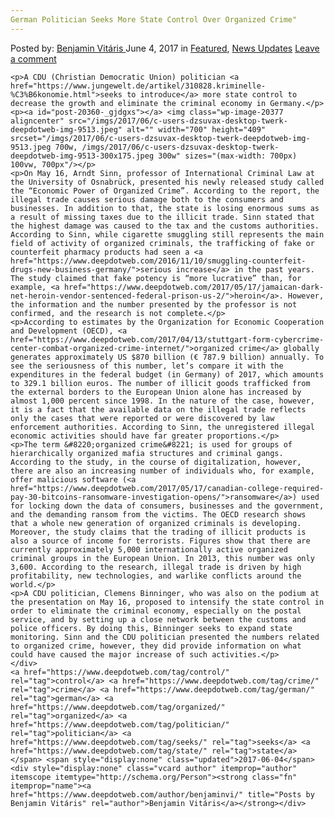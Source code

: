 ```yaml
---
German Politician Seeks More State Control Over Organized Crime"
---
```

<article class="post-listing post-20360 post type-post status-publish format-standard has-post-thumbnail hentry  tag-control tag-crime tag-german tag-organized tag-politician tag-seeks tag-state">
    <div class="post-inner">
        <span>Posted by: <a href="https://www.deepdotweb.com/author/benjaminvi/" title="">Benjamin Vitáris </a></span>
    <span>June 4, 2017</span>
    <span>in <a href="https://www.deepdotweb.com/category/deepdot-news/" rel="category tag">Featured</a>, <a href="https://www.deepdotweb.com/category/news-updates/" rel="category tag">News Updates</a></span>
    <span><a href="https://www.deepdotweb.com/2017/06/04/german-politician-seeks-state-control-organized-crime/#respond">Leave a comment</a></span>
    </p>
    <div class="clear"></div>
    
    <p>A CDU (Christian Democratic Union) politician <a href="https://www.jungewelt.de/artikel/310828.kriminelle-%C3%B6konomie.html">seeks to introduce</a> more state control to decrease the growth and eliminate the criminal economy in Germany.</p>
    <p><a id="post-20360-_gjdgxs"></a> <img class="wp-image-20377 aligncenter" src="/imgs/2017/06/c-users-dzsuvax-desktop-twerk-deepdotweb-img-9513.jpeg" alt="" width="700" height="409" srcset="/imgs/2017/06/c-users-dzsuvax-desktop-twerk-deepdotweb-img-9513.jpeg 700w, /imgs/2017/06/c-users-dzsuvax-desktop-twerk-deepdotweb-img-9513-300x175.jpeg 300w" sizes="(max-width: 700px) 100vw, 700px"/></p>
    <p>On May 16, Arndt Sinn, professor of International Criminal Law at the University of Osnabrück, presented his newly released study called the “Economic Power of Organized Crime”. According to the report, the illegal trade causes serious damage both to the consumers and businesses. In addition to that, the state is losing enormous sums as a result of missing taxes due to the illicit trade. Sinn stated that the highest damage was caused to the tax and the customs authorities. According to Sinn, while cigarette smuggling still represents the main field of activity of organized criminals, the trafficking of fake or counterfeit pharmacy products had seen a <a href="https://www.deepdotweb.com/2016/11/10/smuggling-counterfeit-drugs-new-business-germany/">serious increase</a> in the past years. The study claimed that fake potency is “more lucrative” than, for example, <a href="https://www.deepdotweb.com/2017/05/17/jamaican-dark-net-heroin-vendor-sentenced-federal-prison-us-2/">heroin</a>. However, the information and the number presented by the professor is not confirmed, and the research is not complete.</p>
    <p>According to estimates by the Organization for Economic Cooperation and Development (OECD), <a href="https://www.deepdotweb.com/2017/04/13/stuttgart-form-cybercrime-center-combat-organized-crime-internet/">organized crime</a> globally generates approximately US $870 billion (€ 787.9 billion) annually. To see the seriousness of this number, let’s compare it with the expenditures in the federal budget (in Germany) of 2017, which amounts to 329.1 billion euros. The number of illicit goods trafficked from the external borders to the European Union alone has increased by almost 1,000 percent since 1998. In the nature of the case, however, it is a fact that the available data on the illegal trade reflects only the cases that were reported or were discovered by law enforcement authorities. According to Sinn, the unregistered illegal economic activities should have far greater proportions.</p>
    <p>The term &#8220;organized crime&#8221; is used for groups of hierarchically organized mafia structures and criminal gangs. According to the study, in the course of digitalization, however, there are also an increasing number of individuals who, for example, offer malicious software (<a href="https://www.deepdotweb.com/2017/05/17/canadian-college-required-pay-30-bitcoins-ransomware-investigation-opens/">ransomware</a>) used for locking down the data of consumers, businesses and the government, and the demanding ransom from the victims. The OECD research shows that a whole new generation of organized criminals is developing. Moreover, the study claims that the trading of illicit products is also a source of income for terrorists. Figures show that there are currently approximately 5,000 internationally active organized criminal groups in the European Union. In 2013, this number was only 3,600. According to the research, illegal trade is driven by high profitability, new technologies, and warlike conflicts around the world.</p>
    <p>A CDU politician, Clemens Binninger, who was also on the podium at the presentation on May 16, proposed to intensify the state control in order to eliminate the criminal economy, especially on the postal service, and by setting up a close network between the customs and police officers. By doing this, Binninger seeks to expand state monitoring. Sinn and the CDU politician presented the numbers related to organized crime, however, they did provide information on what could have caused the major increase of such activities.</p>
    </div>
    <a href="https://www.deepdotweb.com/tag/control/" rel="tag">control</a> <a href="https://www.deepdotweb.com/tag/crime/" rel="tag">crime</a> <a href="https://www.deepdotweb.com/tag/german/" rel="tag">german</a> <a href="https://www.deepdotweb.com/tag/organized/" rel="tag">organized</a> <a href="https://www.deepdotweb.com/tag/politician/" rel="tag">politician</a> <a href="https://www.deepdotweb.com/tag/seeks/" rel="tag">seeks</a> <a href="https://www.deepdotweb.com/tag/state/" rel="tag">state</a></span> <span style="display:none" class="updated">2017-06-04</span>
    <div style="display:none" class="vcard author" itemprop="author" itemscope itemtype="http://schema.org/Person"><strong class="fn" itemprop="name"><a href="https://www.deepdotweb.com/author/benjaminvi/" title="Posts by Benjamin Vitáris" rel="author">Benjamin Vitáris</a></strong></div>
    
